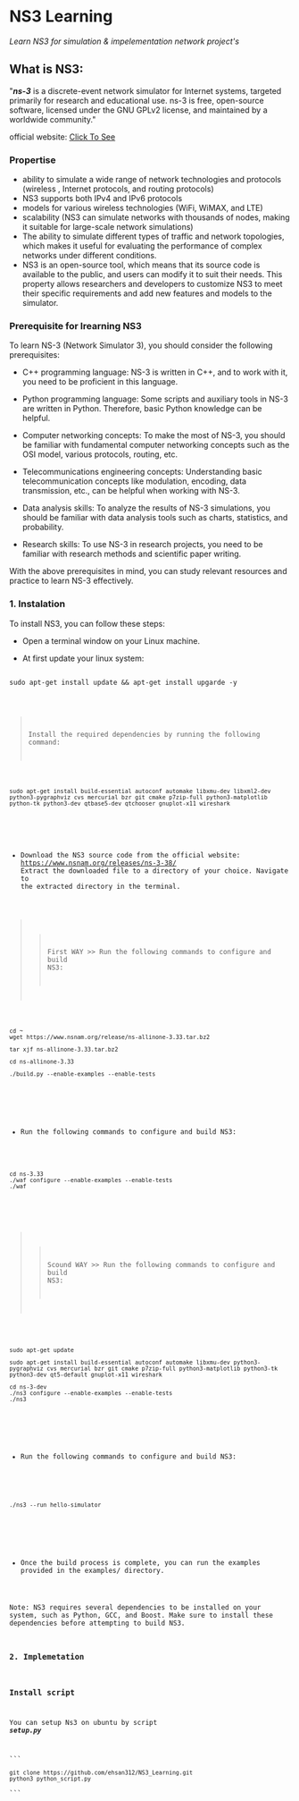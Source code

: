 # NS3 Learning

_Learn NS3 for simulation & impelementation network project's_

## What is NS3:

"***ns-3*** is a discrete-event network simulator for Internet systems, targeted primarily for research and educational use. ns-3 is free, open-source software, licensed under the GNU GPLv2 license, and maintained by a worldwide community."

official website: [Click To See](https://www.nsnam.org/) 

[comment]: # (The best way to learn is read official Docs.)


### Propertise

- ability to simulate a wide range of network technologies and protocols (wireless , Internet protocols, and routing protocols)
-  NS3 supports both IPv4 and IPv6 protocols 
-  models for various wireless technologies (WiFi, WiMAX, and LTE)
-  scalability (NS3 can simulate networks with thousands of nodes, making it suitable for large-scale network simulations)
-  The ability to simulate different types of traffic and network topologies, which makes it useful for evaluating the performance of complex networks under different conditions.
-  NS3 is an open-source tool, which means that its source code is available to the public, and users can modify it to suit their needs. This property allows researchers and developers to customize NS3 to meet their specific requirements and add new features and models to the simulator.

### Prerequisite for lrearning NS3

To learn NS-3 (Network Simulator 3), you should consider the following prerequisites:

- C++ programming language: NS-3 is written in C++, and to work with it, you need to be proficient in this language.

- Python programming language: Some scripts and auxiliary tools in NS-3 are written in Python. Therefore, basic Python knowledge can be helpful.

- Computer networking concepts: To make the most of NS-3, you should be familiar with fundamental computer networking concepts such as the OSI model, various protocols, routing, etc.

- Telecommunications engineering concepts: Understanding basic telecommunication concepts like modulation, encoding, data transmission, etc., can be helpful when working with NS-3.

- Data analysis skills: To analyze the results of NS-3 simulations, you should be familiar with data analysis tools such as charts, statistics, and probability.

- Research skills: To use NS-3 in research projects, you need to be familiar with research methods and scientific paper writing.

With the above prerequisites in mind, you can study relevant resources and practice to learn NS-3 effectively.

### 1. Instalation

To install NS3, you can follow these steps:

* Open a terminal window on your Linux machine.

* At first update your linux system:

<pre>
<code id="my-code-block" data-clipboard-target="#my-code-block">
sudo apt-get install update && apt-get install upgarde -y 
</pre>

>    Install the required dependencies by running the following command:

<pre>
<code id="my-code-block" data-clipboard-target="#my-code-block">
sudo apt-get install build-essential autoconf automake libxmu-dev libxml2-dev python3-pygraphviz cvs mercurial bzr git cmake p7zip-full python3-matplotlib python-tk python3-dev qtbase5-dev qtchooser gnuplot-x11 wireshark
</code>
</pre>


* Download the NS3 source code from the official website: https://www.nsnam.org/releases/ns-3-38/
    Extract the downloaded file to a directory of your choice.
    Navigate to the extracted directory in the terminal.
    
>>    First WAY  >> Run the following commands to configure and build NS3:

<pre>
<code id="my-code-block" data-clipboard-target="#my-code-block">
cd ~
wget https://www.nsnam.org/release/ns-allinone-3.33.tar.bz2

tar xjf ns-allinone-3.33.tar.bz2

cd ns-allinone-3.33

./build.py --enable-examples --enable-tests

</code>
</pre>

* Run the following commands to configure and build NS3:

<pre>
<code id="my-code-block" data-clipboard-target="#my-code-block">
cd ns-3.33
./waf configure --enable-examples --enable-tests
./waf

</code>
</pre>

>>    Scound WAY  >> Run the following commands to configure and build NS3:

<pre>
<code id="my-code-block" data-clipboard-target="#my-code-block">

sudo apt-get update

sudo apt-get install build-essential autoconf automake libxmu-dev python3-pygraphviz cvs mercurial bzr git cmake p7zip-full python3-matplotlib python3-tk python3-dev qt5-default gnuplot-x11 wireshark

cd ns-3-dev
./ns3 configure --enable-examples --enable-tests
./ns3

</code>
</pre>

* Run the following commands to configure and build NS3:

<pre>
<code id="my-code-block" data-clipboard-target="#my-code-block">

./ns3 --run hello-simulator

</code>
</pre>

 
 * Once the build process is complete, you can run the examples provided in the examples/ directory.

Note: NS3 requires several dependencies to be installed on your system, such as Python, GCC, and Boost. Make sure to install these dependencies before attempting to build NS3.


### 2. Implemetation 



### Install script 

You can setup Ns3 on ubuntu by script ***setup.py***
<pre>```
<code id="my-code-block" data-clipboard-target="#my-code-block">
git clone https://github.com/ehsan312/NS3_Learning.git
python3 python_script.py
</code>
```</pre>



